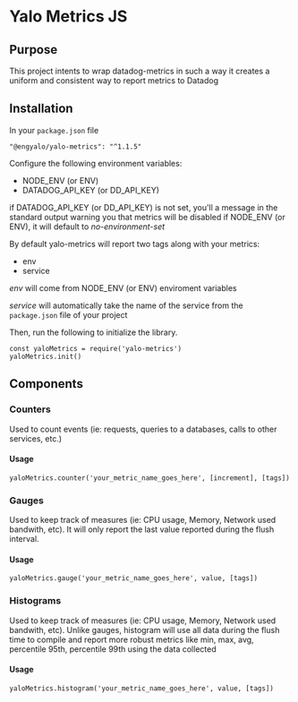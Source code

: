 # Yalo Metrics JS

## Purpose

This project intents to wrap datadog-metrics in such a way it creates a uniform and consistent way to report metrics to Datadog

## Installation

In your `package.json` file

```
"@engyalo/yalo-metrics": "^1.1.5"
```

Configure the following environment variables:
- NODE_ENV (or ENV)
- DATADOG_API_KEY (or DD_API_KEY)

if DATADOG_API_KEY (or DD_API_KEY) is not set, you'll a message in the standard output warning you that metrics will be disabled
if NODE_ENV (or ENV), it will default to _no-environment-set_

By default yalo-metrics will report two tags along with your metrics:
- env
- service 

*env* will come from NODE_ENV (or ENV) enviroment variables

*service* will automatically take the name of the service from the `package.json` file of your project

Then, run the following to initialize the library.

```
const yaloMetrics = require('yalo-metrics')
yaloMetrics.init()
```

## Components

### Counters

Used to count events (ie: requests, queries to a databases, calls to other services, etc.)

#### Usage

```
yaloMetrics.counter('your_metric_name_goes_here', [increment], [tags])
```


### Gauges

Used to keep track of measures (ie: CPU usage, Memory, Network used bandwith, etc). It will only report the last value reported during the flush interval.

#### Usage

```
yaloMetrics.gauge('your_metric_name_goes_here', value, [tags])
```

### Histograms

Used to keep track of measures (ie: CPU usage, Memory, Network used bandwith, etc). Unlike gauges, histogram will use all data during the flush time to compile and report more robust metrics like min, max, avg, percentile 95th, percentile 99th using the data collected

#### Usage

```
yaloMetrics.histogram('your_metric_name_goes_here', value, [tags])
```